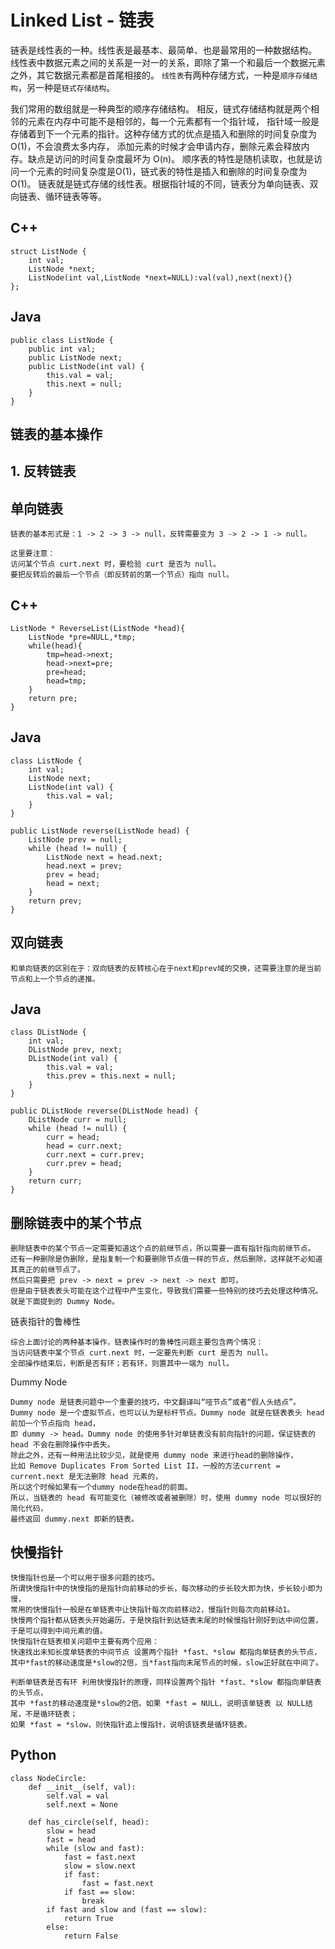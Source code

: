 # Linked List - 链表

链表是线性表的一种。线性表是最基本、最简单、也是最常用的一种数据结构。
线性表中数据元素之间的关系是一对一的关系，即除了第一个和最后一个数据元素之外，其它数据元素都是首尾相接的。
`线性表`有两种存储方式，一种是`顺序存储结构`，另一种是`链式存储结构`。

我们常用的数组就是一种典型的顺序存储结构。
相反，链式存储结构就是两个相邻的元素在内存中可能不是相邻的，每一个元素都有一个指针域，
指针域一般是存储着到下一个元素的指针。这种存储方式的优点是插入和删除的时间复杂度为 O(1)，不会浪费太多内存，
添加元素的时候才会申请内存，删除元素会释放内存。缺点是访问的时间复杂度最坏为 O(n)。
顺序表的特性是随机读取，也就是访问一个元素的时间复杂度是O(1)，链式表的特性是插入和删除的时间复杂度为O(1)。
链表就是链式存储的线性表。根据指针域的不同，链表分为单向链表、双向链表、循环链表等等。

## C++

    struct ListNode {
        int val;
        ListNode *next;
        ListNode(int val,ListNode *next=NULL):val(val),next(next){}
    };
    
## Java
    
    public class ListNode {
        public int val;
        public ListNode next;
        public ListNode(int val) {
            this.val = val;
            this.next = null;
        }
    }
    
## 链表的基本操作

## 1. 反转链表

## 单向链表

    链表的基本形式是：1 -> 2 -> 3 -> null，反转需要变为 3 -> 2 -> 1 -> null。
    
    这里要注意：
    访问某个节点 curt.next 时，要检验 curt 是否为 null。
    要把反转后的最后一个节点（即反转前的第一个节点）指向 null。

## C++

    ListNode * ReverseList(ListNode *head){
        ListNode *pre=NULL,*tmp;
        while(head){
            tmp=head->next;
            head->next=pre;
            pre=head;
            head=tmp;
        }
        return pre;
    }
    
## Java

    class ListNode {
        int val;
        ListNode next;
        ListNode(int val) {
            this.val = val;
        }
    }
    
    public ListNode reverse(ListNode head) {
        ListNode prev = null;
        while (head != null) {
            ListNode next = head.next;
            head.next = prev;
            prev = head;
            head = next;
        }
        return prev;
    }
    
## 双向链表

    和单向链表的区别在于：双向链表的反转核心在于next和prev域的交换，还需要注意的是当前节点和上一个节点的递推。

## Java

    class DListNode {
        int val;
        DListNode prev, next;
        DListNode(int val) {
            this.val = val;
            this.prev = this.next = null;
        }
    }
    
    public DListNode reverse(DListNode head) {
        DListNode curr = null;
        while (head != null) {
            curr = head;
            head = curr.next;
            curr.next = curr.prev;
            curr.prev = head;
        }
        return curr;
    }

## 删除链表中的某个节点

    删除链表中的某个节点一定需要知道这个点的前继节点，所以需要一直有指针指向前继节点。
    还有一种删除是伪删除，是指复制一个和要删除节点值一样的节点，然后删除，这样就不必知道其真正的前继节点了。
    然后只需要把 prev -> next = prev -> next -> next 即可。
    但是由于链表表头可能在这个过程中产生变化，导致我们需要一些特别的技巧去处理这种情况。
    就是下面提到的 Dummy Node。

链表指针的鲁棒性

    综合上面讨论的两种基本操作，链表操作时的鲁棒性问题主要包含两个情况：
    当访问链表中某个节点 curt.next 时，一定要先判断 curt 是否为 null。
    全部操作结束后，判断是否有环；若有环，则置其中一端为 null。
    
Dummy Node

    Dummy node 是链表问题中一个重要的技巧，中文翻译叫“哑节点”或者“假人头结点”。
    Dummy node 是一个虚拟节点，也可以认为是标杆节点。Dummy node 就是在链表表头 head 前加一个节点指向 head，
    即 dummy -> head。Dummy node 的使用多针对单链表没有前向指针的问题，保证链表的 head 不会在删除操作中丢失。
    除此之外，还有一种用法比较少见，就是使用 dummy node 来进行head的删除操作，
    比如 Remove Duplicates From Sorted List II，一般的方法current = current.next 是无法删除 head 元素的，
    所以这个时候如果有一个dummy node在head的前面。
    所以，当链表的 head 有可能变化（被修改或者被删除）时，使用 dummy node 可以很好的简化代码，
    最终返回 dummy.next 即新的链表。

## 快慢指针

    快慢指针也是一个可以用于很多问题的技巧。
    所谓快慢指针中的快慢指的是指针向前移动的步长，每次移动的步长较大即为快，步长较小即为慢，
    常用的快慢指针一般是在单链表中让快指针每次向前移动2，慢指针则每次向前移动1。
    快慢两个指针都从链表头开始遍历，于是快指针到达链表末尾的时候慢指针刚好到达中间位置，于是可以得到中间元素的值。
    快慢指针在链表相关问题中主要有两个应用：
    快速找出未知长度单链表的中间节点 设置两个指针 *fast、*slow 都指向单链表的头节点，
    其中*fast的移动速度是*slow的2倍，当*fast指向末尾节点的时候，slow正好就在中间了。
    
    判断单链表是否有环 利用快慢指针的原理，同样设置两个指针 *fast、*slow 都指向单链表的头节点，
    其中 *fast的移动速度是*slow的2倍。如果 *fast = NULL，说明该单链表 以 NULL结尾，不是循环链表；
    如果 *fast = *slow，则快指针追上慢指针，说明该链表是循环链表。

## Python

    class NodeCircle:
        def __init__(self, val):
            self.val = val
            self.next = None
    
        def has_circle(self, head):
            slow = head
            fast = head
            while (slow and fast):
                fast = fast.next
                slow = slow.next
                if fast:
                    fast = fast.next
                if fast == slow:
                    break
            if fast and slow and (fast == slow):
                return True
            else:
                return False